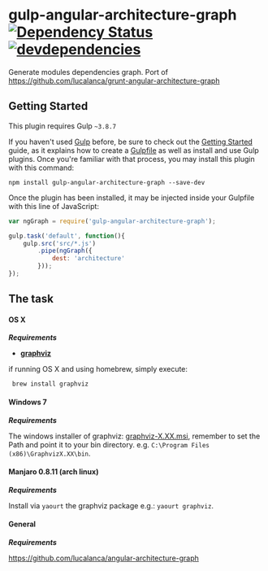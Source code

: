 # gulp-angular-architecture-graph  [![Dependency Status][depstat-image]][depstat-url] [![devdependencies][devdepstat-image]][devdepstat-url]

[depstat-url]: https://david-dm.org/vogloblinsky/gulp-angular-architecture-graph
[depstat-image]: https://david-dm.org/vogloblinsky/gulp-angular-architecture-graph.svg
[devdepstat-url]: https://david-dm.org/vogloblinsky/gulp-angular-architecture-graph#info=devDependencies
[devdepstat-image]: https://david-dm.org/vogloblinsky/gulp-angular-architecture-graph/dev-status.png

Generate modules dependencies graph. Port of https://github.com/lucalanca/grunt-angular-architecture-graph

## Getting Started

This plugin requires Gulp `~3.8.7`

If you haven't used [Gulp](http://gulpjs.com/) before, be sure to check out the [Getting Started](https://github.com/gulpjs/gulp/blob/master/docs/getting-started.md) guide, as it explains how to create a [Gulpfile](https://github.com/gulpjs/gulp#sample-gulpfilejs) as well as install and use Gulp plugins. Once you're familiar with that process, you may install this plugin with this command:

```shell
npm install gulp-angular-architecture-graph --save-dev
```

Once the plugin has been installed, it may be injected inside your Gulpfile with this line of JavaScript:

```js
var ngGraph = require('gulp-angular-architecture-graph');

gulp.task('default', function(){
    gulp.src('src/*.js')
        .pipe(ngGraph({
            dest: 'architecture'
        }));
});
```

## The task

#### OS X

***Requirements***

- [**graphviz**](http://www.graphviz.org/)

if running OS X and using homebrew, simply execute:

```
 brew install graphviz
```

#### Windows 7

***Requirements***

The windows installer of graphviz: [graphviz-X.XX.msi](http://www.graphviz.org/Download..php), remember to set the Path and point it to your bin directory. e.g. ```C:\Program Files (x86)\GraphvizX.XX\bin```.

#### Manjaro 0.8.11 (arch linux)

***Requirements***

Install via `yaourt` the graphviz package e.g.: `yaourt graphviz`.

#### General

***Requirements***

https://github.com/lucalanca/angular-architecture-graph